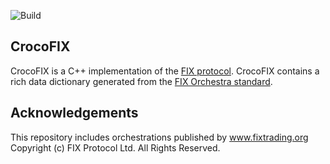 ![Build](https://github.com/GaryHughes/crocofix/workflows/Build/badge.svg)

## CrocoFIX

CrocoFIX is a C++ implementation of the [FIX protocol](https://www.fixtrading.org/online-specification/). CrocoFIX contains a rich data dictionary generated from the [FIX Orchestra standard](https://www.fixtrading.org/standards/fix-orchestra/). 



## Acknowledgements

This repository includes orchestrations published by www.fixtrading.org Copyright (c) FIX Protocol Ltd. All Rights Reserved.